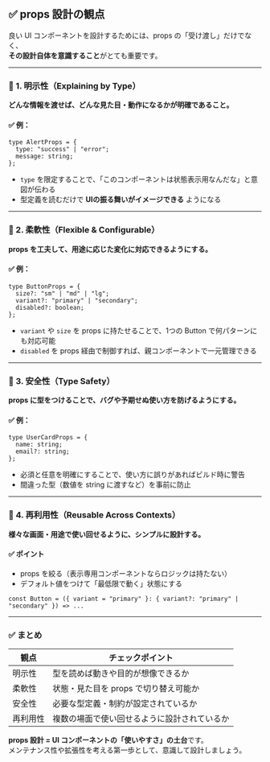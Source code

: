## ✅ props 設計の観点

良い UI コンポーネントを設計するためには、props の「受け渡し」だけでなく、  
**その設計自体を意識すること**がとても重要です。

---

### 🔸 1. 明示性（Explaining by Type）

**どんな情報を渡せば、どんな見た目・動作になるかが明確であること。**

#### ✅ 例：

```tsx
type AlertProps = {
  type: "success" | "error";
  message: string;
};
```

- `type` を限定することで、「このコンポーネントは状態表示用なんだな」と意図が伝わる
- 型定義を読むだけで **UIの振る舞いがイメージできる** ようになる

---

### 🔸 2. 柔軟性（Flexible & Configurable）

**props を工夫して、用途に応じた変化に対応できるようにする。**

#### ✅ 例：

```tsx
type ButtonProps = {
  size?: "sm" | "md" | "lg";
  variant?: "primary" | "secondary";
  disabled?: boolean;
};
```

- `variant` や `size` を props に持たせることで、1つの Button で何パターンにも対応可能
- `disabled` を props 経由で制御すれば、親コンポーネントで一元管理できる

---

### 🔸 3. 安全性（Type Safety）

**props に型をつけることで、バグや予期せぬ使い方を防げるようにする。**

#### ✅ 例：

```tsx
type UserCardProps = {
  name: string;
  email?: string;
};
```

- 必須と任意を明確にすることで、使い方に誤りがあればビルド時に警告
- 間違った型（数値を string に渡すなど）を事前に防止

---

### 🔸 4. 再利用性（Reusable Across Contexts）

**様々な画面・用途で使い回せるように、シンプルに設計する。**

#### ✅ ポイント

- props を絞る（表示専用コンポーネントならロジックは持たない）
- デフォルト値をつけて「最低限で動く」状態にする

```tsx
const Button = ({ variant = "primary" }: { variant?: "primary" | "secondary" }) => ...
```

---

### ✅ まとめ

| 観点 | チェックポイント |
|------|------------------|
| 明示性 | 型を読めば動きや目的が想像できるか |
| 柔軟性 | 状態・見た目を props で切り替え可能か |
| 安全性 | 必要な型定義・制約が設定されているか |
| 再利用性 | 複数の場面で使い回せるように設計されているか |

**props 設計 = UI コンポーネントの「使いやすさ」の土台**です。  
メンテナンス性や拡張性を考える第一歩として、意識して設計しましょう。